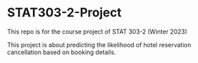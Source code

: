 # STAT303-2-Project
This repo is for the course project of STAT 303-2 (Winter 2023)

This project is about predicting the likelihood of hotel reservation cancellation based on booking details.
